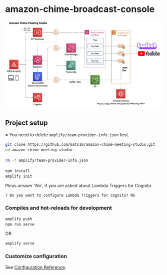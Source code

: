 # amazon-chime-broadcast-console

![](docs/architecture.png)

## Project setup

※ You need to delete `amplify/team-provider-info.json` first.

```sh
git clone https://github.com/mats16/amazon-chime-meeting-studio.git
cd amazon-chime-meeting-studio

rm -f amplify/team-provider-info.json

npm install
amplify init
```

Pleas answer 'No', if you are asked about Lambda Triggers for Cognito.

```
? Do you want to configure Lambda Triggers for Cognito? No
```

### Compiles and hot-reloads for development

```sh
amplify push
npm run serve
```

OR

```sh
amplify serve
```

### Customize configuration
See [Configuration Reference](https://cli.vuejs.org/config/).
